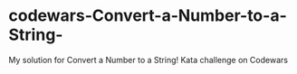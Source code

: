 # codewars-Convert-a-Number-to-a-String-
My solution for Convert a Number to a String! Kata challenge on Codewars
